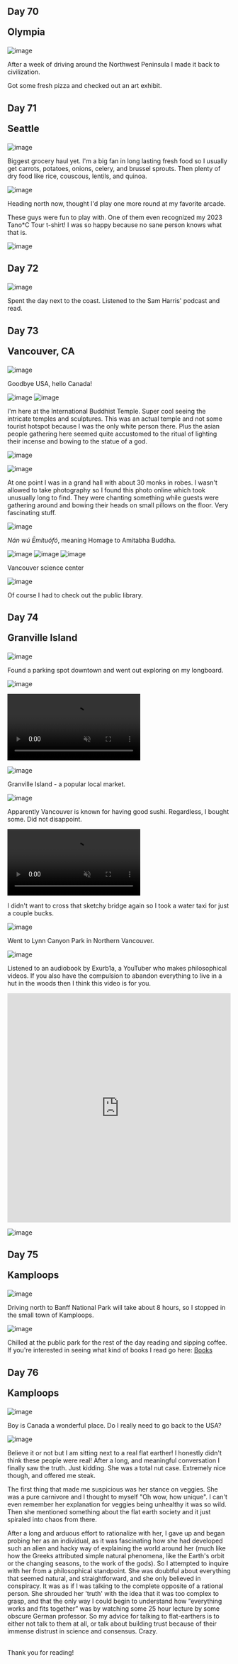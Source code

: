 ## Day 70 <p class="inline text-gray-700 ">Olympia</p>

![image](/img/trips/west-coast-2024/0801-1.jpg)

After a week of driving around the Northwest Peninsula I made it back to civilization.

Got some fresh pizza and checked out an art exhibit.

## Day 71 <p class="inline text-gray-700 ">Seattle</p>

![image](/img/trips/west-coast-2024/0802-1.jpg)

Biggest grocery haul yet. I'm a big fan in long lasting fresh food so I usually get carrots, potatoes, onions, celery, and brussel sprouts. Then plenty of dry food like rice, couscous, lentils, and quinoa.

![image](/img/trips/west-coast-2024/0802-2.jpg)

Heading north now, thought I'd play one more round at my favorite arcade.

These guys were fun to play with. One of them even recognized my 2023 Tano*C Tour t-shirt! I was so happy because no sane person knows what that is.

![image](/img/trips/west-coast-2024/0802-3.jpg)

## Day 72 <p class="inline text-gray-700 "></p>

![image](/img/trips/west-coast-2024/0803-1.jpg)

Spent the day next to the coast. Listened to the Sam Harris' podcast and read.

## Day 73 <p class="inline text-gray-700 ">Vancouver, CA</p>

![image](/img/trips/west-coast-2024/0804-1.jpg)

Goodbye USA, hello Canada!

![image](/img/trips/west-coast-2024/0804-2.jpg)
![image](/img/trips/west-coast-2024/0804-3.jpg)

I'm here at the International Buddhist Temple. Super cool seeing the intricate temples and sculptures. This was an actual temple and not some tourist hotspot because I was the only white person there. Plus the asian people gathering here seemed quite accustomed to the ritual of lighting their incense and bowing to the statue of a god. 

![image](/img/trips/west-coast-2024/0804-4.jpg)


![image](/img/trips/west-coast-2024/0804-temple.jpeg)

At one point I was in a grand hall with about 30 monks in robes. I wasn't allowed to take photography so I found this photo online which took unusually long to find. They were chanting something while guests were gathering around and bowing their heads on small pillows on the floor. Very fascinating stuff.

![image](/img/trips/west-coast-2024/0804-5.jpg)

*Nán wú Ēmítuófó*, meaning Homage to Amitabha Buddha.

![image](/img/trips/west-coast-2024/0804-6.jpg)
![image](/img/trips/west-coast-2024/0804-7.jpg)
![image](/img/trips/west-coast-2024/0804-8.jpg)

<p class="text-center italic">Vancouver science center</p>

![image](/img/trips/west-coast-2024/0804-9.jpg)

Of course I had to check out the public library.

## Day 74 <p class="inline text-gray-700 ">Granville Island</p>

![image](/img/trips/west-coast-2024/0805-1.jpg)

Found a parking spot downtown and went out exploring on my longboard.

![image](/img/trips/west-coast-2024/0805-2.jpg)

<video src="/img/trips/west-coast-2024/0805-vid.mp4" type="video/mp4" autoplay loop muted playsinline ></video>

![image](/img/trips/west-coast-2024/0805-3.jpg)

Granville Island - a popular local market. 

![image](/img/trips/west-coast-2024/0805-7.jpg)

Apparently Vancouver is known for having good sushi. Regardless, I bought some. Did not disappoint. 

<video src="/img/trips/west-coast-2024/0805-vid2.mp4" type="video/mp4" autoplay loop muted playsinline ></video>

I didn't want to cross that sketchy bridge again so I took a water taxi for just a couple bucks.

![image](/img/trips/west-coast-2024/0805-4.jpg)

Went to Lynn Canyon Park in Northern Vancouver. 

![image](/img/trips/west-coast-2024/0805-5.jpg)

Listened to an audiobook by Exurb1a, a YouTuber who makes philosophical videos. If you also have the compulsion to abandon everything to live in a hut in the woods then I think this video is for you.

<iframe width="100%" height="517" src="https://www.youtube.com/embed/PK2SMIOHYig" title="The Answer is Not a Hut in the Woods" frameborder="0" allow="accelerometer; autoplay; clipboard-write; encrypted-media; gyroscope; picture-in-picture; web-share" referrerpolicy="strict-origin-when-cross-origin" allowfullscreen></iframe>


![image](/img/trips/west-coast-2024/0805-6.jpg)

## Day 75 <p class="inline text-gray-700 ">Kamploops</p>

![image](/img/trips/west-coast-2024/0806-1.jpg)

Driving north to Banff National Park will take about 8 hours, so I stopped in the small town of Kamploops.

![image](/img/trips/west-coast-2024/0806-2.jpg)

Chilled at the public park for the rest of the day reading and sipping coffee. If you're interested in seeing what kind of books I read go here: <a href="/books">Books</a>

## Day 76 <p class="inline text-gray-700 ">Kamploops</p>

![image](/img/trips/west-coast-2024/0807-1.jpg)

Boy is Canada a wonderful place. Do I really need to go back to the USA?

![image](/img/trips/west-coast-2024/0807-2.jpg)

Believe it or not but I am sitting next to a real flat earther! I honestly didn't think these people were real! After a long, and meaningful conversation I finally saw the truth. Just kidding. She was a total nut case. Extremely nice though, and offered me steak. 

The first thing that made me suspicious was her stance on veggies. She was a pure carnivore and I thought to myself "Oh wow, how unique". I can't even remember her explanation for veggies being unhealthy it was so wild. Then she mentioned something about the flat earth society and it just spiraled into chaos from there.

After a long and arduous effort to rationalize with her, I gave up and began probing her as an individual, as it was fascinating how she had developed such an alien and hacky way of explaining the world around her (much like how the Greeks attributed simple natural phenomena, like the Earth's orbit or the changing seasons, to the work of the gods). So I attempted to inquire with her from a philosophical standpoint. She was doubtful about everything that seemed natural, and straightforward, and she only believed in conspiracy. It was as if I was talking to the complete opposite of a rational person. She shrouded her 'truth' with the idea that it was too complex to grasp, and that the only way I could begin to understand how “everything works and fits together” was by watching some 25 hour lecture by some obscure German professor. So my advice for talking to flat-earthers is to either not talk to them at all, or talk about building trust because of their immense distrust in science and consensus. Crazy.

<br>
Thank you for reading!